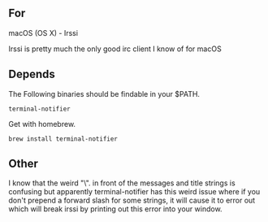 For
---

macOS (OS X) - Irssi

Irssi is pretty much the only good irc client I know of for macOS

Depends
-------

The Following binaries should be findable in your \$PATH.

    terminal-notifier

Get with homebrew.
    
    brew install terminal-notifier

Other
-----

I know that the weird "\\". in front of the messages and title strings is confusing but apparently terminal-notifier has this weird issue where if you don't prepend a forward slash for some strings, it will cause it to error out which will break irssi by printing out this error into your window.
